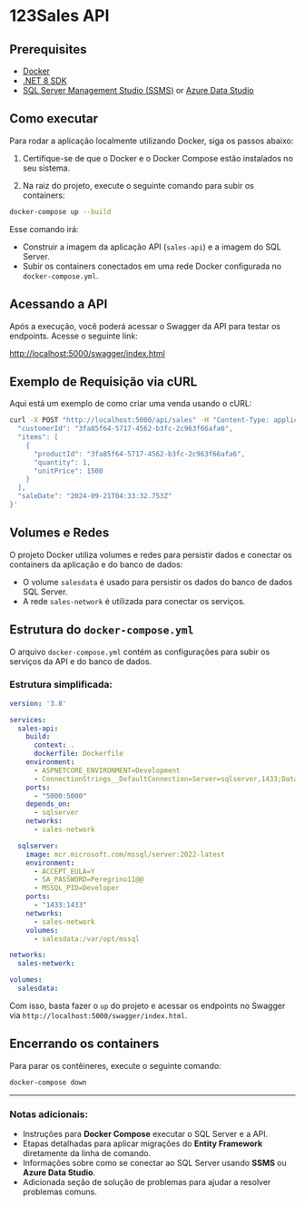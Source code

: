 
# 123Sales API

## Prerequisites
- [Docker](https://www.docker.com/products/docker-desktop)
- [.NET 8 SDK](https://dotnet.microsoft.com/download/dotnet/8.0)
- [SQL Server Management Studio (SSMS)](https://aka.ms/ssmsfullsetup) or [Azure Data Studio](https://docs.microsoft.com/en-us/sql/azure-data-studio/download-azure-data-studio)


## Como executar

Para rodar a aplicação localmente utilizando Docker, siga os passos abaixo:

1. Certifique-se de que o Docker e o Docker Compose estão instalados no seu sistema.

2. Na raiz do projeto, execute o seguinte comando para subir os containers:

```bash
docker-compose up --build
```

Esse comando irá:

- Construir a imagem da aplicação API (`sales-api`) e a imagem do SQL Server.
- Subir os containers conectados em uma rede Docker configurada no `docker-compose.yml`.

## Acessando a API

Após a execução, você poderá acessar o Swagger da API para testar os endpoints. Acesse o seguinte link:

[http://localhost:5000/swagger/index.html](http://localhost:5000/swagger/index.html)

## Exemplo de Requisição via cURL

Aqui está um exemplo de como criar uma venda usando o cURL:

```bash
curl -X POST "http://localhost:5000/api/sales" -H "Content-Type: application/json" -d '{
  "customerId": "3fa85f64-5717-4562-b3fc-2c963f66afa6",
  "items": [
    {
      "productId": "3fa85f64-5717-4562-b3fc-2c963f66afa6",
      "quantity": 1,
      "unitPrice": 1500
    }
  ],
  "saleDate": "2024-09-21T04:33:32.753Z"
}'
```

## Volumes e Redes

O projeto Docker utiliza volumes e redes para persistir dados e conectar os containers da aplicação e do banco de dados:

- O volume `salesdata` é usado para persistir os dados do banco de dados SQL Server.
- A rede `sales-network` é utilizada para conectar os serviços.

## Estrutura do `docker-compose.yml`

O arquivo `docker-compose.yml` contém as configurações para subir os serviços da API e do banco de dados.

### Estrutura simplificada:

```yaml
version: '3.8'

services:
  sales-api:
    build:
      context: .
      dockerfile: Dockerfile
    environment:
      - ASPNETCORE_ENVIRONMENT=Development
      - ConnectionStrings__DefaultConnection=Server=sqlserver,1433;Database=SalesDb;User=sa;Password=YourSecurePassword123;TrustServerCertificate=True;
    ports:
      - "5000:5000"
    depends_on:
      - sqlserver
    networks:
      - sales-network

  sqlserver:
    image: mcr.microsoft.com/mssql/server:2022-latest
    environment:
      - ACCEPT_EULA=Y
      - SA_PASSWORD=Peregrino11@@
      - MSSQL_PID=Developer
    ports:
      - "1433:1433"
    networks:
      - sales-network
    volumes:
      - salesdata:/var/opt/mssql

networks:
  sales-network:

volumes:
  salesdata:
```

Com isso, basta fazer o `up` do projeto e acessar os endpoints no Swagger via `http://localhost:5000/swagger/index.html`.


## Encerrando os containers

Para parar os contêineres, execute o seguinte comando:

```bash
docker-compose down
```

---

### Notas adicionais:
- Instruções para **Docker Compose** executar o SQL Server e a API.
- Etapas detalhadas para aplicar migrações do **Entity Framework** diretamente da linha de comando.
- Informações sobre como se conectar ao SQL Server usando **SSMS** ou **Azure Data Studio**.
- Adicionada seção de solução de problemas para ajudar a resolver problemas comuns.
